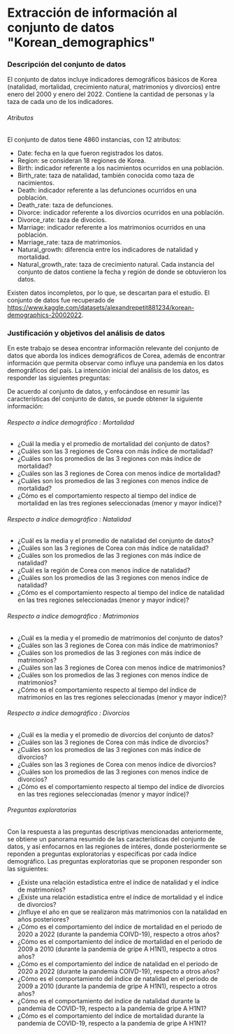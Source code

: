 # Extracción de información al conjunto de datos "Korean_demographics"

### Descripción del conjunto de datos
El conjunto de datos incluye indicadores demográficos básicos de Korea (natalidad, mortalidad, crecimiento natural, matrimonios y divorcios) entre enero del 2000 y enero del 2022. Contiene la cantidad de personas y la taza de cada uno de los indicadores. 

###### Atributos
El conjunto de datos tiene 4860 instancias, con 12 atributos:  
- Date: fecha en la que fueron registrados los datos.
- Region: se consideran 18 regiones de Korea.
- Birth: indicador referente a los nacimientos ocurridos en una población.
- Birth_rate: taza de natalidad, también conocida como taza de nacimientos.
- Death: indicador referente a las defunciones ocurridos en una población.
- Death_rate: taza de defunciones.
- Divorce: indicador referente a los divorcios ocurridos en una población.
- Divorce_rate: taza de divocios.
- Marriage: indicador referente a los matrimonios ocurridos en una población. 
- Marriage_rate: taza de matrimonios. 
- Natural_growth: diferencia entre los indicadores de natalidad y mortalidad.
- Natural_growth_rate: taza de crecimiento natural. 
Cada instancia del conjunto de datos contiene la fecha y región de donde se obtuvieron los datos. 

Existen datos incompletos, por lo que, se descartan para el estudio. 
El conjunto de datos fue recuperado de https://www.kaggle.com/datasets/alexandrepetit881234/korean-demographics-20002022. 

### Justificación y objetivos del análisis de datos

En este trabajo se desea encontrar información relevante del conjunto de datos que aborda los indices demográficos de Corea, además de encontrar información que permita observar como influye una pandemia en los datos demográficos del país. La intención inicial del análisis de los datos, es responder las siguientes preguntas: 

De acuerdo al conjunto de datos, y enfocándose en resumir las  características del conjunto de datos, se puede obtener la siguiente  información: 
###### Respecto a indice demográfico : Mortalidad
- ¿Cuál la media y el promedio de mortalidad del conjunto de datos?
- ¿Cuáles son las 3 regiones de Corea con más índice de mortalidad?
- ¿Cuáles son los  promedios de las 3 regiones con más índice de mortalidad?
- ¿Cuáles son las 3 regiones de Corea con menos índice de mortalidad?
- ¿Cuáles son los promedios  de las 3 regiones con menos índice de mortalidad?
- ¿Cómo es el comportamiento respecto al tiempo del índice de mortalidad  en las tres regiones seleccionadas (menor y mayor índice)? 
###### Respecto a indice demográfico : Natalidad
- ¿Cuál es la media y el promedio de natalidad del conjunto de datos?
- ¿Cuáles son las 3 regiones de Corea con más índice de natalidad?
- ¿Cuáles son los promedios  de las 3 regiones con más índice de natalidad?
- ¿Cuál es la región de Corea con menos índice de natalidad?
- ¿Cuáles son los promedios de las 3 regiones con menos índice de natalidad?
- ¿Cómo es el comportamiento respecto al tiempo del índice de natalidad  en las tres regiones seleccionadas (menor y mayor índice)? 
###### Respecto a indice demográfico : Matrimonios
- ¿Cuál es la media y el promedio de matrimonios del conjunto de datos?
- ¿Cuáles son las 3 regiones de Corea con más índice de matrimonios?
- ¿Cuáles son los promedios de las 3 regiones con más índice de matrimonios?
- ¿Cuáles son las 3 regiones de Corea con menos índice de matrimonios?
- ¿Cuáles son los promedios de las 3 regiones con menos índice de matrimonios?
- ¿Cómo es el comportamiento respecto al tiempo del índice de matrimonios en las tres regiones seleccionadas (menor y mayor índice)? 
###### Respecto a indice demográfico : Divorcios
- ¿Cuál es la media y el promedio de divorcios del conjunto de datos?
- ¿Cuáles son las 3 regiones de Corea con más índice de divorcios?
- ¿Cuáles son los promedios de las 3 regiones con más índice de divorcios?
- ¿Cuáles son las 3 regiones de Corea con menos índice de divorcios?
- ¿Cuáles son los promedios de las 3 regiones con menos índice de divorcios?
- ¿Cómo es el comportamiento respecto al tiempo del índice de divorcios en las tres regiones seleccionadas (menor y mayor índice)?

###### Preguntas exploratorias
Con la respuesta a las preguntas descriptivas mencionadas anteriormente, se obtiene un panorama resumido de las características del conjunto de datos, y así enfocarnos en las regiones de intéres, donde posteriormente se reponden a preguntas exploratorias y específicas por cada índice demográfico. Las preguntas exploratorias que se proponen responder son las siguientes:

- ¿Existe una relación estadística entre el índice de natalidad y el índice de matrimonios?
- ¿Existe una relación estadística entre el índice de mortalidad y el índice de divorcios?
- ¿Influye el año en que se realizaron más matrimonios con la natalidad en años posteriores?
- ¿Cómo es el comportamiento del índice de mortalidad en el periodo de 2020 a 2022 (durante la pandemia COIVD-19), respecto a otros años?
- ¿Cómo es el comportamiento del índice de mortalidad en el periodo de 2009 a 2010  (durante la pandemia de gripe A H1N1), respecto a otros años?
- ¿Cómo es el comportamiento del índice de natalidad en el periodo de 2020 a 2022 (durante la pandemia COIVD-19), respecto a otros años?
- ¿Cómo es el comportamiento del índice de natalidad en el periodo de 2009 a 2010  (durante la pandemia de gripe A H1N1), respecto a otros años?
- ¿Cómo es el comportamiento del índice de natalidad durante la pandemia de COVID-19, respecto a la pandemia de gripe A H1N1?
- ¿Cómo es el comportamiento del índice de mortalidad durante la pandemia de COVID-19, respecto a la pandemia de gripe A H1N1?


